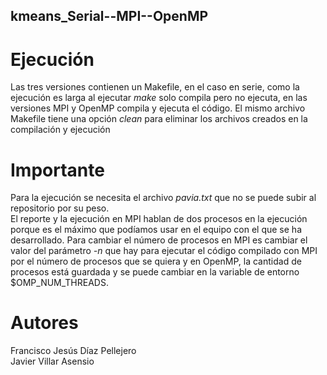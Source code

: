 ## kmeans_Serial--MPI--OpenMP
# Ejecución
Las tres versiones contienen un Makefile, en el caso en serie, como la ejecución es larga al ejecutar *make* solo compila pero no ejecuta, en las versiones MPI y OpenMP compila y ejecuta el código. El mismo archivo Makefile tiene una opción *clean* para eliminar los archivos creados en la compilación y ejecución

# Importante
Para la ejecución se necesita el archivo *pavia.txt* que no se puede subir al repositorio por su peso. \
El reporte y la ejecución en MPI hablan de dos procesos en la ejecución porque es el máximo que podíamos usar en el equipo con el que se ha desarrollado. Para cambiar el número de procesos en MPI es cambiar el valor del parámetro *-n* que hay para ejecutar el código compilado con MPI por el número de procesos que se quiera y en OpenMP, la cantidad de procesos está guardada y se puede cambiar en la variable de entorno $OMP_NUM_THREADS.

# Autores
Francisco Jesús Díaz Pellejero \
Javier Villar Asensio
